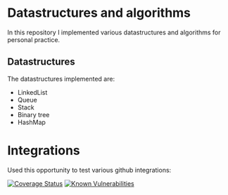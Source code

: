 # Datastructures and algorithms 
In this repository I implemented various datastructures and algorithms for personal practice.

## Datastructures
The datastructures implemented are:
* LinkedList
* Queue
* Stack
* Binary tree
* HashMap

# Integrations
Used this opportunity to test various github integrations:

[![Coverage Status](https://coveralls.io/repos/github/KWyckmans/datastructures-algorithms/badge.svg?branch=master)](https://coveralls.io/github/KWyckmans/datastructures-algorithms?branch=master)
[![Known Vulnerabilities](https://snyk.io/test/github/KWyckmans/datastructures-algorithms/badge.svg?targetFile=pom.xml)](https://snyk.io/test/github/KWyckmans/datastructures-algorithms?targetFile=pom.xml)
